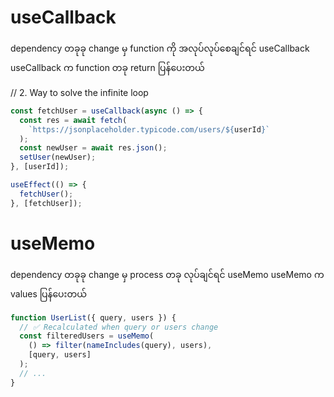# useCallback

dependency တခုခု change မှ function ကို အလုပ်လုပ်စေချင်ရင် useCallback
useCallback က function တခု return ပြန်ပေးတယ်

// 2. Way to solve the infinite loop
```js
const fetchUser = useCallback(async () => {
  const res = await fetch(
    `https://jsonplaceholder.typicode.com/users/${userId}`
  );
  const newUser = await res.json();
  setUser(newUser);
}, [userId]);

useEffect(() => {
  fetchUser();
}, [fetchUser]); 
```

# useMemo

dependency တခုခု change မှ process တခု လုပ်ချင်ရင် useMemo
useMemo က values ပြန်ပေးတယ်


```js
function UserList({ query, users }) {
  // ✅ Recalculated when query or users change
  const filteredUsers = useMemo(
    () => filter(nameIncludes(query), users),
    [query, users]
  );
  // ...
}

```
